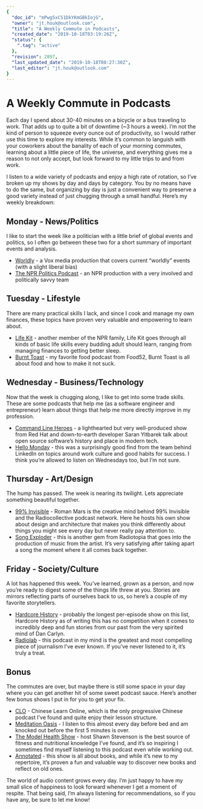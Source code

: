 ```yaml
---
{
  "doc_id": "mPwg5xCS1DkYKmGBkIojG",
  "owner": "jt.houk@outlook.com",
  "title": "A Weekly Commute in Podcasts",
  "created_date": "2019-10-18T03:19:26Z",
  "status": {
    ".tag": "active"
  },
  "revision": 2897,
  "last_updated_date": "2019-10-18T08:27:30Z",
  "last_editor": "jt.houk@outlook.com"
}
---
```

# A Weekly Commute in Podcasts
Each day I spend about 30-40 minutes on a bicycle or a bus traveling to work. That adds up to quite a bit of downtime (~3 hours a week). I’m not the kind of person to squeeze every ounce out of productivity, so I would rather use this time to explore my interests. While it’s common to languish with your coworkers about the banality of each of your morning commutes, learning about a little piece of life, the universe, and everything gives me a reason to not only accept, but look forward to my little trips to and from work.

I listen to a wide variety of podcasts and enjoy a high rate of rotation, so I’ve broken up my shows by day and days by category. You by no means have to do the same, but organizing by day is just a convenient way to preserve a good variety instead of just chugging through a small handful. Here’s my weekly breakdown:


## Monday - News/Politics

I like to start the week like a politician with a little brief of global events and politics, so I often go between these two for a short summary of important events and analysis.


- [Worldly](https://www.vox.com/worldly) - a Vox media production that covers current “worldly” events (with a slight liberal bias)
- [The NPR Politics Podcast](https://www.npr.org/podcasts/510310/npr-politics-podcast) - an NPR production with a very involved and politically savvy team
## Tuesday - Lifestyle

There are many practical skills I lack, and since I cook and manage my own finances, these topics have proven very valuable and empowering to learn about.


- [Life Kit](https://www.npr.org/lifekit) - another member of the NPR family, Life Kit goes through all kinds of basic life skills every budding adult should learn, ranging from managing finances to getting better sleep.
- [Burnt Toast](https://food52.com/p/burnt-toast) - my favorite food podcast from Food52, Burnt Toast is all about food and how to make it not suck.
## Wednesday - Business/Technology

Now that the week is chugging along, I like to get into some trade skills. These are some podcasts that help me (as a software engineer and entrepreneur) learn about things that help me more directly improve in my profession.


- [Command Line Heroes](https://www.redhat.com/en/command-line-heroes) - a lighthearted but very well-produced show from Red Hat and down-to-earth developer Saran Yitbarek talk about open source software’s history and place in modern tech.
- [Hello Monday](https://www.hellomonday.com/) - this was a surprisingly good find from the team behind LinkedIn on topics around work culture and good habits for success. I think you’re allowed to listen on Wednesdays too, but I’m not sure.
## Thursday - Art/Design

The hump has passed. The week is nearing its twilight. Lets appreciate something beautiful together.


- [99% Invisible](https://99percentinvisible.org/) - Roman Mars is the creative mind behind 99% Invisible and the Radiocollective podcast network. Here he hosts his own show about design and architecture that makes you think differently about things you might see every day but never really pay attention to.
- [Song Exploder](https://songexploder.net/) - this is another gem from Radiotopia that goes into the production of music from the artist. It’s very satisfying after taking apart a song the moment where it all comes back together.
## Friday - Society/Culture

A lot has happened this week. You’ve learned, grown as a person, and now you’re ready to digest some of the things life threw at you. Stories are mirrors reflecting parts of ourselves back to us, so here’s a couple of my favorite storytellers.


- [Hardcore History](https://www.dancarlin.com/hardcore-history-series/) - probably the longest per-episode show on this list, Hardcore History as of writing this has no competition when it comes to incredibly deep and fun stories from our past from the very spirited mind of Dan Carlyn.
- [Radiolab](https://www.npr.org/podcasts/452538884/radiolab) - this podcast in my mind is the greatest and most compelling piece of journalism I’ve ever known. If you’ve never listened to it, it’s truly a treat.


## Bonus

The commutes are over, but maybe there is still some space in your day where you can get another hit of some sweet podcast sauce. Here’s another few bonus shows I put in for you to get your fix.


- [CLO](https://www.chineselearnonline.com/) - Chinese Learn Online, which is the only progressive Chinese podcast I’ve found and quite enjoy their lesson structure.
- [Meditation Oasis](https://www.meditationoasis.com/) - I listen to this almost every day before bed and am knocked out before the first 5 minutes is over.
- [The Model Health Show](https://themodelhealthshow.com/) - host Shawn  Stevenson is the best source of fitness and nutritional knowledge I’ve found, and it’s so inspiring I sometimes find myself listening to this podcast even while working out.
- [Annotated](https://bookriot.com/listen/shows/annotated/) - this show is all about books, and while it’s new to my repertoire, it’s proven a fun and valuable way to discover new books and reflect on old ones.

The world of audio content grows every day. I’m just happy to have my small slice of happiness to look forward whenever I get a moment of respite. That being said, I’m always listening for recommendations, so if you have any, be sure to let me know!

